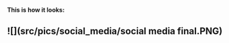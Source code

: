 **This is how it looks:**

![](src/pics/social_media/social media final.PNG)
-------------------------------------------------------------------------------------------------------------------------------------------
